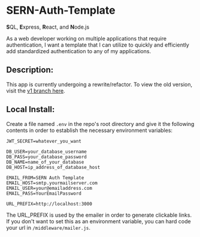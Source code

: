 # SERN-Auth-Template

**S**QL, **E**xpress, **R**eact, and **N**ode.js

As a web developer working on multiple applications that require authentication, I want a template that I can utilize to quickly and efficiently add standardized authentication to any of my applications.

## Description:

This app is currently undergoing a rewrite/refactor. To view the old version, visit the [v1 branch here](https://github.com/NatePad/SERN-Auth-Template/tree/v1).

## Local Install:

Create a file named `.env` in the repo's root directory and give it the following contents in order to establish the necessary environment variables:

```
JWT_SECRET=whatever_you_want

DB_USER=your_database_username
DB_PASS=your_database_password
DB_NAME=name_of_your_database
DB_HOST=ip_address_of_database_host

EMAIL_FROM=SERN Auth Template
EMAIL_HOST=smtp.yourmailserver.com
EMAIL_USER=your@emailaddress.com
EMAIL_PASS=YourEmailPassword

URL_PREFIX=http://localhost:3000
```

The URL_PREFIX is used by the emailer in order to generate clickable links. If you don't want to set this as an environment variable, you can hard code your url in `/middleware/mailer.js`.